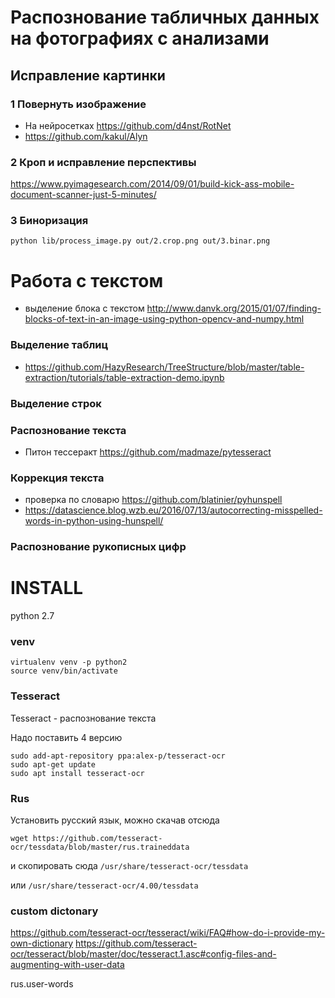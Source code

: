 # Распознование табличных данных на фотографиях с анализами

## Исправление картинки

### 1 Повернуть изображение

* На нейросетках https://github.com/d4nst/RotNet
* https://github.com/kakul/Alyn

### 2 Кроп и исправление перспективы

https://www.pyimagesearch.com/2014/09/01/build-kick-ass-mobile-document-scanner-just-5-minutes/

### 3 Биноризация

`python lib/process_image.py out/2.crop.png out/3.binar.png`

# Работа с текстом

* выделение блока с текстом http://www.danvk.org/2015/01/07/finding-blocks-of-text-in-an-image-using-python-opencv-and-numpy.html


### Выделение таблиц

* https://github.com/HazyResearch/TreeStructure/blob/master/table-extraction/tutorials/table-extraction-demo.ipynb

### Выделение строк

### Распознование текста

* Питон тессеракт https://github.com/madmaze/pytesseract

### Коррекция текста

* проверка по словарю https://github.com/blatinier/pyhunspell
* https://datascience.blog.wzb.eu/2016/07/13/autocorrecting-misspelled-words-in-python-using-hunspell/


### Распознование рукописных цифр


# INSTALL

python 2.7

### venv

```
virtualenv venv -p python2
source venv/bin/activate

```

### Tesseract
Tesseract - распознование текста

Надо поставить 4 версию

```
sudo add-apt-repository ppa:alex-p/tesseract-ocr
sudo apt-get update
sudo apt install tesseract-ocr
```

### Rus
Установить русский язык, можно скачав отсюда

`wget https://github.com/tesseract-ocr/tessdata/blob/master/rus.traineddata`

и скопировать сюда `/usr/share/tesseract-ocr/tessdata`

или `/usr/share/tesseract-ocr/4.00/tessdata`

### custom dictonary

https://github.com/tesseract-ocr/tesseract/wiki/FAQ#how-do-i-provide-my-own-dictionary
https://github.com/tesseract-ocr/tesseract/blob/master/doc/tesseract.1.asc#config-files-and-augmenting-with-user-data

rus.user-words
